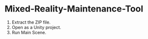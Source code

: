 # Mixed-Reality-Maintenance-Tool
1. Extract the ZIP file.
2. Open as a Unity project.
3. Run Main Scene.
